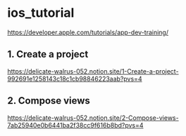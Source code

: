 # ios_tutorial
https://developer.apple.com/tutorials/app-dev-training/

## 1. Create a project
https://delicate-walrus-052.notion.site/1-Create-a-project-992691e1258143c18c1cb98846223aab?pvs=4

## 2. Compose views
https://delicate-walrus-052.notion.site/2-Compose-views-7ab25940e0b6441ba2f38cc9f616b8bd?pvs=4